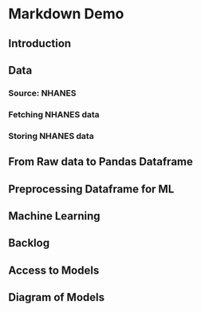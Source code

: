 # Markdown Demo

## Introduction

## Data
### Source: NHANES
### Fetching NHANES data
### Storing NHANES data

## From Raw data to Pandas Dataframe

## Preprocessing Dataframe for ML

## Machine Learning

## Backlog

## Access to Models
## Diagram of Models

